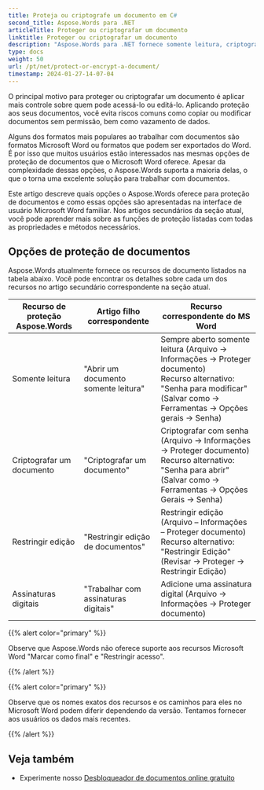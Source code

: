 ```yaml
---
title: Proteja ou criptografe um documento em C#
second_title: Aspose.Words para .NET
articleTitle: Proteger ou criptografar um documento
linktitle: Proteger ou criptografar um documento
description: "Aspose.Words para .NET fornece somente leitura, criptografia de documento, edição restrita e assinaturas digitais para proteção de documentos usando C#. Aspose.Words oferece suporte à maioria das opções de proteção do Word."
type: docs
weight: 50
url: /pt/net/protect-or-encrypt-a-document/
timestamp: 2024-01-27-14-07-04
---
```


O principal motivo para proteger ou criptografar um documento é aplicar mais controle sobre quem pode acessá-lo ou editá-lo. Aplicando proteção aos seus documentos, você evita riscos comuns como copiar ou modificar documentos sem permissão, bem como vazamento de dados.

Alguns dos formatos mais populares ao trabalhar com documentos são formatos Microsoft Word ou formatos que podem ser exportados do Word. É por isso que muitos usuários estão interessados nas mesmas opções de proteção de documentos que o Microsoft Word oferece. Apesar da complexidade dessas opções, o Aspose.Words suporta a maioria delas, o que o torna uma excelente solução para trabalhar com documentos.

Este artigo descreve quais opções o Aspose.Words oferece para proteção de documentos e como essas opções são apresentadas na interface de usuário Microsoft Word familiar. Nos artigos secundários da seção atual, você pode aprender mais sobre as funções de proteção listadas com todas as propriedades e métodos necessários.

## Opções de proteção de documentos

Aspose.Words atualmente fornece os recursos de documento listados na tabela abaixo. Você pode encontrar os detalhes sobre cada um dos recursos no artigo secundário correspondente na seção atual.

|  Recurso de proteção Aspose.Words |  Artigo filho correspondente |  Recurso correspondente do MS Word |
|  -------------------------------  |  ------------------------------  |  ------------------------------------------------------------  |
|  Somente leitura |  "Abrir um documento somente leitura" |  Sempre aberto somente leitura (Arquivo → Informações → Proteger documento)<br /> Recurso alternativo: "Senha para modificar" (Salvar como → Ferramentas → Opções gerais → Senha) |
|  Criptografar um documento |  "Criptografar um documento" |  Criptografar com senha (Arquivo → Informações → Proteger documento)<br /> Recurso alternativo: "Senha para abrir" (Salvar como → Ferramentas → Opções Gerais → Senha) |
|  Restringir edição |  "Restringir edição de documentos" |  Restringir edição (Arquivo – Informações – Proteger documento)<br /> Recurso alternativo: "Restringir Edição" (Revisar → Proteger → Restringir Edição) |
|  Assinaturas digitais |  "Trabalhar com assinaturas digitais" |  Adicione uma assinatura digital (Arquivo → Informações → Proteger documento) |

{{% alert color="primary" %}}

Observe que Aspose.Words não oferece suporte aos recursos Microsoft Word "Marcar como final" e "Restringir acesso".

{{% /alert %}}

{{% alert color="primary" %}}

Observe que os nomes exatos dos recursos e os caminhos para eles no Microsoft Word podem diferir dependendo da versão. Tentamos fornecer aos usuários os dados mais recentes.

{{% /alert %}}

## Veja também

* Experimente nosso [Desbloqueador de documentos online gratuito](https://products.aspose.app/words/unlock)
